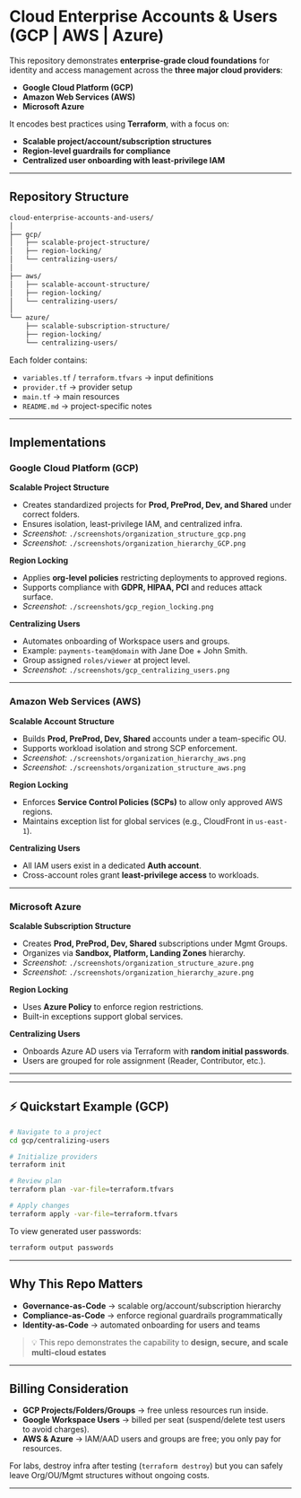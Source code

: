#  Cloud Enterprise Accounts & Users (GCP | AWS | Azure)

This repository demonstrates **enterprise-grade cloud foundations** for identity and access management across the **three major cloud providers**:  
- **Google Cloud Platform (GCP)**  
- **Amazon Web Services (AWS)**  
- **Microsoft Azure**

It encodes best practices using **Terraform**, with a focus on:  
-  **Scalable project/account/subscription structures**  
-  **Region-level guardrails for compliance**  
-  **Centralized user onboarding with least-privilege IAM**  

---

##  Repository Structure

```bash
cloud-enterprise-accounts-and-users/
│
├── gcp/
│   ├── scalable-project-structure/
│   ├── region-locking/
│   └── centralizing-users/
│
├── aws/
│   ├── scalable-account-structure/
│   ├── region-locking/
│   └── centralizing-users/
│
└── azure/
    ├── scalable-subscription-structure/
    ├── region-locking/
    └── centralizing-users/
````

Each folder contains:

* `variables.tf` / `terraform.tfvars` → input definitions
* `provider.tf` → provider setup
* `main.tf` → main resources
* `README.md` → project-specific notes

---

##  Implementations

###  Google Cloud Platform (GCP)

**Scalable Project Structure**

* Creates standardized projects for **Prod, PreProd, Dev, and Shared** under correct folders.
* Ensures isolation, least-privilege IAM, and centralized infra.
* *Screenshot:* `./screenshots/organization_structure_gcp.png`   
* *Screenshot:* `./screenshots/organization_hierarchy_GCP.png`

**Region Locking**

* Applies **org-level policies** restricting deployments to approved regions.
* Supports compliance with **GDPR, HIPAA, PCI** and reduces attack surface.
* *Screenshot:* `./screenshots/gcp_region_locking.png`

**Centralizing Users**

* Automates onboarding of Workspace users and groups.
* Example: `payments-team@domain` with Jane Doe + John Smith.
* Group assigned `roles/viewer` at project level.
* *Screenshot:* `./screenshots/gcp_centralizing_users.png`

---

###  Amazon Web Services (AWS)

**Scalable Account Structure**

* Builds **Prod, PreProd, Dev, Shared** accounts under a team-specific OU.
* Supports workload isolation and strong SCP enforcement.
* *Screenshot:* `./screenshots/organization_hierarchy_aws.png`   
* *Screenshot:* `./screenshots/organization_structure_aws.png`

**Region Locking**

* Enforces **Service Control Policies (SCPs)** to allow only approved AWS regions.
* Maintains exception list for global services (e.g., CloudFront in `us-east-1`).

**Centralizing Users**

* All IAM users exist in a dedicated **Auth account**.
* Cross-account roles grant **least-privilege access** to workloads.

---

###  Microsoft Azure

**Scalable Subscription Structure**

* Creates **Prod, PreProd, Dev, Shared** subscriptions under Mgmt Groups.
* Organizes via **Sandbox, Platform, Landing Zones** hierarchy.
* *Screenshot:* `./screenshots/organization_structure_azure.png`   
* *Screenshot:* `./screenshots/organization_hierarchy_azure.png`

**Region Locking**

* Uses **Azure Policy** to enforce region restrictions.
* Built-in exceptions support global services.

**Centralizing Users**

* Onboards Azure AD users via Terraform with **random initial passwords**.
* Users are grouped for role assignment (Reader, Contributor, etc.).

---

---

## ⚡ Quickstart Example (GCP)

```bash
# Navigate to a project
cd gcp/centralizing-users

# Initialize providers
terraform init

# Review plan
terraform plan -var-file=terraform.tfvars

# Apply changes
terraform apply -var-file=terraform.tfvars
```

To view generated user passwords:

```bash
terraform output passwords
```

---

##  Why This Repo Matters

* **Governance-as-Code** → scalable org/account/subscription hierarchy
* **Compliance-as-Code** → enforce regional guardrails programmatically
* **Identity-as-Code** → automated onboarding for users and teams

> 💡 This repo demonstrates the capability to **design, secure, and scale multi-cloud estates** 

---

##  Billing Consideration

* **GCP Projects/Folders/Groups** → free unless resources run inside.
* **Google Workspace Users** → billed per seat (suspend/delete test users to avoid charges).
* **AWS & Azure** → IAM/AAD users and groups are free; you only pay for resources.

For labs, destroy infra after testing (`terraform destroy`) but you can safely leave Org/OU/Mgmt structures without ongoing costs.

---